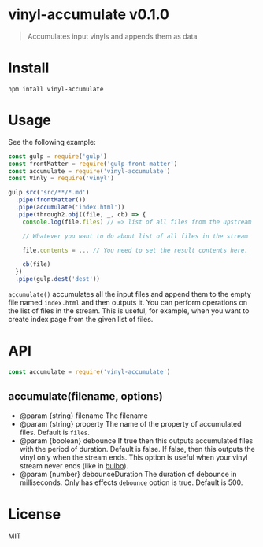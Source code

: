 # vinyl-accumulate v0.1.0

> Accumulates input vinyls and appends them as data

# Install

    npm intall vinyl-accumulate

# Usage

See the following example:

```js
const gulp = require('gulp')
const frontMatter = require('gulp-front-matter')
const accumulate = require('vinyl-accumulate')
const Vinly = require('vinyl')

gulp.src('src/**/*.md')
  .pipe(frontMatter())
  .pipe(accumulate('index.html'))
  .pipe(through2.obj((file, _, cb) => {
    console.log(file.files) // => list of all files from the upstream

    // Whatever you want to do about list of all files in the stream

    file.contents = ... // You need to set the result contents here.

    cb(file)
  })
  .pipe(gulp.dest('dest'))
```

`accumulate()` accumulates all the input files and append them to the empty file named `index.html` and then outputs it. You can perform operations on the list of files in the stream. This is useful, for example, when you want to create index page from the given list of files.

# API

```js
const accumulate = require('vinyl-accumulate')
```

## accumulate(filename, options)

- @param {string} filename The filename
- @param {string} property The name of the property of accumulated files. Default is `files`.
- @param {boolean} debounce If true then this outputs accumulated files with the period of duration. Default is false. If false, then this outputs the vinyl only when the stream ends. This option is useful when your vinyl stream never ends (like in [bulbo][bulbo]).
- @param {number} debounceDuration The duration of debounce in milliseconds. Only has effects `debounce` option is true. Default is 500.

# License

MIT

[bulbo]: https://github.com/kt3k/bulbo

